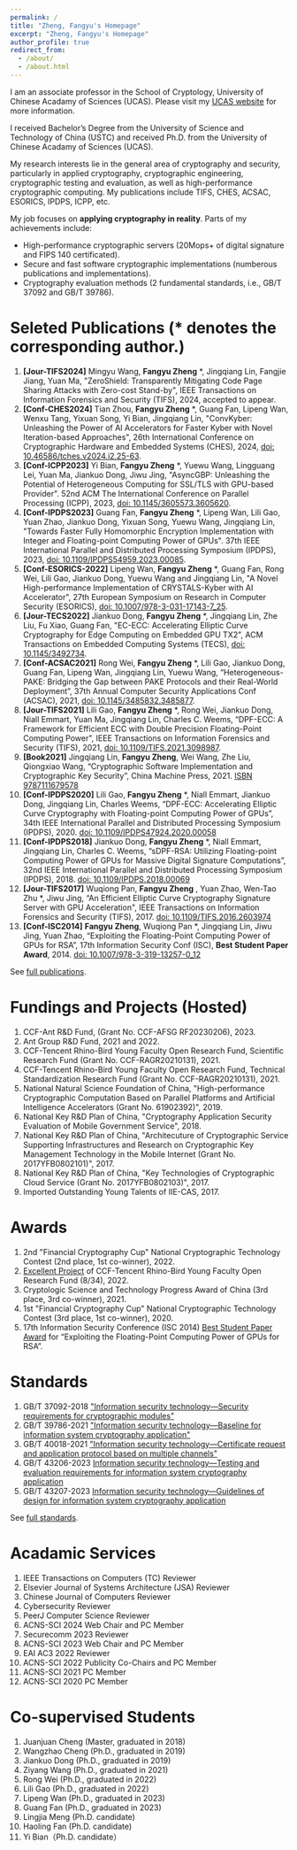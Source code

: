 ```yaml
---
permalink: /
title: "Zheng, Fangyu's Homepage"
excerpt: "Zheng, Fangyu's Homepage"
author_profile: true
redirect_from: 
  - /about/
  - /about.html
---
```



I am an associate professor in the School of Cryptology, University of Chinese Acadamy of Sciences (UCAS). Please visit my [UCAS website](https://people.ucas.ac.cn/~zhengfangyu) for more information.

I received Bachelor’s Degree from the University of Science and Technology of China (USTC) and received Ph.D. from the University of Chinese Acadamy of Sciences (UCAS).

My research interests lie in the general area of cryptography and security, particularly in applied cryptography, cryptographic engineering, cryptographic testing and evaluation, as well as high-performance cryptographic computing. My publications include TIFS, CHES, ACSAC, ESORICS, IPDPS, ICPP, etc. 

My job focuses on **applying cryptography in reality**. Parts of my achievements include:
* High-performance cryptographic servers (20Mops+ of digital signature and FIPS 140 certificated). 
* Secure and fast software cryptographic implementations (numberous publications and implementations).
* Cryptography evaluation methods (2 fundamental standards, i.e., GB/T 37092 and GB/T 39786). 


Seleted Publications (\* denotes the corresponding author.)
======
1. **[Jour-TIFS2024]** Mingyu Wang, **Fangyu Zheng** *, Jingqiang Lin, Fangjie Jiang, Yuan Ma, "ZeroShield: Transparently Mitigating Code Page Sharing Attacks with Zero-cost Stand-by", IEEE Transactions on Information Forensics and Security (TIFS), 2024, accepted to appear.
1. **[Conf-CHES2024]** Tian Zhou, **Fangyu Zheng** *, Guang Fan, Lipeng Wan, Wenxu Tang, Yixuan Song, Yi Bian, Jingqiang Lin, "ConvKyber: Unleashing the Power of AI Accelerators for Faster Kyber with Novel Iteration-based Approaches", 26th International Conference on Cryptographic Hardware and Embedded Systems (CHES), 2024, [doi: 10.46586/tches.v2024.i2.25-63](https://tches.iacr.org/index.php/TCHES/article/view/11420).
1. **[Conf-ICPP2023]** Yi Bian, **Fangyu Zheng** *, Yuewu Wang, Lingguang Lei, Yuan Ma, Jiankuo Dong, Jiwu Jing, "AsyncGBP: Unleashing the Potential of Heterogeneous Computing for SSL/TLS with GPU-based Provider". 52nd ACM The International Conference on Parallel Processing (ICPP), 2023, [doi: 10.1145/3605573.3605620](https://dl.acm.org/doi/abs/10.1145/3605573.3605620).
1. **[Conf-IPDPS2023]** Guang Fan, **Fangyu Zheng** *, Lipeng Wan, Lili Gao, Yuan Zhao, Jiankuo Dong, Yixuan Song, Yuewu Wang, Jingqiang Lin, "Towards Faster Fully Homomorphic Encryption Implementation with Integer and Floating-point Computing Power of GPUs". 37th IEEE International Parallel and Distributed Processing Symposium (IPDPS), 2023, [doi: 10.1109/IPDPS54959.2023.00085](https://ieeexplore.ieee.org/abstract/document/10177431/).
1. **[Conf-ESORICS-2022]** Lipeng Wan, **Fangyu Zheng** *, Guang Fan, Rong Wei, Lili Gao, Jiankuo Dong, Yuewu Wang and Jingqiang Lin, "A Novel High-performance Implementation of CRYSTALS-Kyber with AI Accelerator",  27th European Symposium on Research in Computer Security (ESORICS), [doi: 10.1007/978-3-031-17143-7_25](https://link.springer.com/chapter/10.1007/978-3-031-17143-7_25).
1. **[Jour-TECS2022]** Jiankuo Dong, **Fangyu Zheng** *, Jingqiang Lin, Zhe Liu, Fu Xiao, Guang Fan, "EC-ECC: Accelerating Elliptic Curve Cryptography for Edge Computing on Embedded GPU TX2", ACM Transactions on Embedded Computing Systems (TECS),  [doi: 10.1145/3492734](https://dl.acm.org/doi/abs/10.1145/3492734).
1. **[Conf-ACSAC2021]** Rong Wei, **Fangyu Zheng** *, Lili Gao, Jiankuo Dong, Guang Fan, Lipeng Wan, Jingqiang Lin, Yuewu Wang,  “Heterogeneous-PAKE: Bridging the Gap between PAKE Protocols and their Real-World Deployment”, 37th Annual Computer Security Applications Conf (ACSAC), 2021, [doi: 10.1145/3485832.3485877](https://dl.acm.org/doi/10.1145/3485832.3485877).
1. **[Jour-TIFS2021]** Lili Gao, **Fangyu Zheng** *, Rong Wei, Jiankuo Dong, Niall Emmart, Yuan Ma, Jingqiang Lin, Charles C. Weems, “DPF-ECC: A Framework for Efficient ECC with Double Precision Floating-Point Computing Power", IEEE Transactions on Information Forensics and Security (TIFS), 2021, [doi: 10.1109/TIFS.2021.3098987](https://ieeexplore.ieee.org/document/9492115).
1. **[Book2021]** Jingqiang Lin, **Fangyu Zheng**, Wei Wang, Zhe Liu, Qiongxiao Wang, “Cryptographic Software Implementation and Cryptographic Key Security”, China Machine Press, 2021. [ISBN 9787111679578](http://www.hzcourse.com/web/teachRes/detail/5217/214)
1. **[Conf-IPDPS2020]** Lili Gao, **Fangyu Zheng** *, Niall Emmart, Jiankuo Dong, Jingqiang Lin, Charles Weems, “DPF-ECC: Accelerating Elliptic Curve Cryptography with Floating-point Computing Power of GPUs”, 34th IEEE International Parallel and Distributed Processing Symposium (IPDPS), 2020. [doi: 10.1109/IPDPS47924.2020.00058](https://ieeexplore.ieee.org/abstract/document/9139772)
1. **[Conf-IPDPS2018]** Jiankuo Dong, **Fangyu Zheng** *, Niall Emmart, Jingqiang Lin, Charles C. Weems, “sDPF-RSA: Utilizing Floating-point Computing Power of GPUs for Massive Digital Signature Computations”, 32nd IEEE International Parallel and Distributed Processing Symposium (IPDPS), 2018. [doi: 10.1109/IPDPS.2018.00069](https://ieeexplore.ieee.org/abstract/document/8425213)
1. **[Jour-TIFS2017]** Wuqiong Pan, **Fangyu Zheng** , Yuan Zhao, Wen-Tao Zhu *, Jiwu Jing, “An Efficient Elliptic Curve Cryptography Signature Server with GPU Acceleration", IEEE Transactions on Information Forensics and Security (TIFS), 2017. [doi: 10.1109/TIFS.2016.2603974](https://ieeexplore.ieee.org/abstract/document/7555336)
1. **[Conf-ISC2014]** **Fangyu Zheng**, Wuqiong Pan *, Jingqiang Lin, Jiwu Jing, Yuan Zhao, “Exploiting the Floating-Point Computing Power of GPUs for RSA”, 17th Information Security Conf (ISC), **Best Student Paper Award**, 2014. [doi: 10.1007/978-3-319-13257-0_12](https://link.springer.com/chapter/10.1007/978-3-319-13257-0_12)

See [full publications](/full-publications/).

Fundings and Projects (Hosted)
======
1.  CCF-Ant R&D Fund, (Grant No. CCF-AFSG RF20230206), 2023.
1.  Ant Group R&D Fund, 2021 and 2022.
1.  CCF-Tencent Rhino-Bird Young Faculty Open Research Fund, Scientific Research Fund (Grant No. CCF-RAGR20210131), 2021.
1.  CCF-Tencent Rhino-Bird Young Faculty Open Research Fund, Technical Standardization Research Fund (Grant No. CCF-RAGR20210131), 2021.
1.  National Natural Science Foundation of China, "High-performance Cryptographic Computation Based on Parallel Platforms and Artificial Intelligence Accelerators (Grant No. 61902392)", 2019.
1.  National Key R&D Plan of China, "Cryptography Application Security Evaluation of Mobile Government Service", 2018.
1.  National Key R&D Plan of China, "Architecuture of Cryptographic Service Supporting Infrastructures and Research on Cryptographic Key Management Technology in the Mobile Internet (Grant No. 2017YFB0802101)", 2017.  
1.  National Key R&D Plan of China, "Key Technologies of Cryptographic Cloud Service (Grant No. 2017YFB0802103)", 2017. 
1.  Imported Outstanding Young Talents of IIE-CAS, 2017.

Awards
======
1. 2nd "Financial Cryptography Cup" National Cryptographic Technology Contest (2nd place, 1st co-winner), 2022.
1. [Excellent Project](https://mp.weixin.qq.com/s?__biz=MjM5MTY5ODE4OQ==&mid=2651537031&idx=2&sn=55d84996e370fc297230f859acb32e0b&chksm=bd4e02e58a398bf3c902913422d0ec7105d2cebf273686f5d50413160b337768dc0dcce2d830&scene=27) of CCF-Tencent Rhino-Bird Young Faculty Open Research Fund (8/34), 2022.
1. Cryptologic Science and Technology Progress Award of China (3rd place, 3rd co-winner), 2021.
1. 1st "Financial Cryptography Cup" National Cryptographic Technology Contest (3rd place, 1st co-winner), 2020.
1. 17th Information Security Conference (ISC 2014) [Best Student Paper Award](http://isc14.ie.cuhk.edu.hk/) for “Exploiting the Floating-Point Computing Power of GPUs for RSA”.

Standards
======
1. GB/T 37092-2018 ["Information security technology—Security requirements for cryptographic modules"](http://openstd.samr.gov.cn/bzgk/gb/newGbInfo?hcno=91CF88FCE66F0F057DED0272AC726657) 
1. GB/T 39786-2021 ["Information security technology—Baseline for information system cryptography application"](http://openstd.samr.gov.cn/bzgk/gb/newGbInfo?hcno=53282C88712CE157043B7A2C590278FC) 
1. GB/T 40018-2021 ["Information security technology—Certificate request and application protocol based on multiple channels"](http://openstd.samr.gov.cn/bzgk/gb/newGbInfo?hcno=BE06BC25AF2EC422E3858B8555E56DAF) 
1. GB/T 43206-2023 [Information security technology—Testing and evaluation requirements for information system cryptography application](https://openstd.samr.gov.cn/bzgk/gb/newGbInfo?hcno=EE1B34C97A17C6F13FA9A9D891C144C2)
1. GB/T 43207-2023 [Information security technology—Guidelines of design for information system cryptography application](https://openstd.samr.gov.cn/bzgk/gb/newGbInfo?hcno=851A7FC4DDC2F6E9BE2677127863CCF8)

See [full standards](/standards/).

Acadamic Services
======
1. IEEE Transactions on Computers (TC) Reviewer
1. Elsevier Journal of Systems Architecture (JSA) Reviewer
1. Chinese Journal of Computers Reviewer
1. Cybersecurity Reviewer
1. PeerJ Computer Science Reviewer
1. ACNS-SCI 2024 Web Chair and PC Member
1. Securecomm 2023 Reviewer
1. ACNS-SCI 2023 Web Chair and PC Member
1. EAI AC3 2022 Reviewer
1. ACNS-SCI 2022 Publicity Co-Chairs and PC Member
1. ACNS-SCI 2021 PC Member
1. ACNS-SCI 2020 PC Member

Co-supervised Students
======

1. Juanjuan Cheng (Master, graduated in 2018)
1. Wangzhao Cheng (Ph.D., graduated in 2019)
1. Jiankuo Dong (Ph.D., graduated in 2019)
1. Ziyang Wang (Ph.D., graduated in 2021)
1. Rong Wei (Ph.D., graduated in 2022)
1. Lili Gao (Ph.D., graduated in 2022)
1. Lipeng Wan (Ph.D., graduated in 2023)
1. Guang Fan (Ph.D., graduated in 2023)
1. Lingjia Meng (Ph.D. candidate)
1. Haoling Fan (Ph.D. candidate)
1. Yi Bian（Ph.D. candidate）


<script type="text/javascript" id="clustrmaps" src="//clustrmaps.com/map_v2.js?d=qYFf_TmdO5Vj5Bt80qHDTixnXUwdGwN0pTgUit9SCVk&cl=ffffff&w=a"></script>